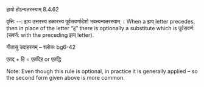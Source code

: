

 झयो होऽन्यतरस्याम् 8.4.62 


वृत्तिः --: झय उत्तरस्य हकारस्य पूर्वसवर्णादेशो भवत्यन्यतरस्याम् । When a झय् letter precedes, then in place of the letter “ह्” there is optionally a substitute which is पूर्वसवर्ण: (सवर्ण: with the preceding झय् letter). 


गीतासु उदाहरणम् – श्लोकः bg6-42 


एतद् + हि = एतद्हि or एतद्धि 


Note: Even though this rule is optional, in practice it is generally applied – so the second form given above is more common. 


